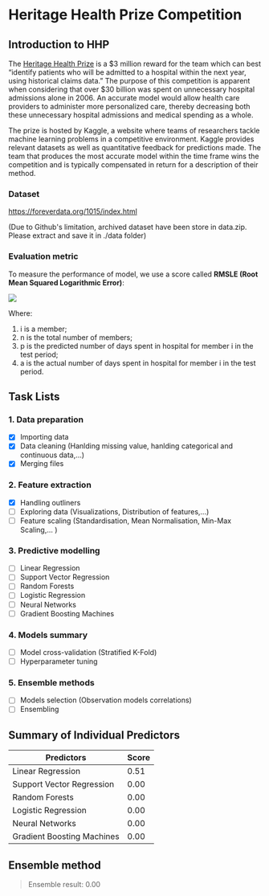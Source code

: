 # Heritage Health Prize Competition

## Introduction to HHP

The [Heritage Health Prize](https://www.kaggle.com/c/hhp) is a $3 million reward for the team which can best
“identify patients who will be admitted to a hospital within the next year, using
historical claims data.” The purpose of this competition is apparent when
considering that over $30 billion was spent on unnecessary hospital admissions
alone in 2006. An accurate model would allow health care providers to administer
more personalized care, thereby decreasing both these unnecessary hospital
admissions and medical spending as a whole.

The prize is hosted by Kaggle, a website where teams of researchers tackle
machine learning problems in a competitive environment. Kaggle provides relevant
datasets as well as quantitative feedback for predictions made. The team
that produces the most accurate model within the time frame wins the competition
and is typically compensated in return for a description of their method.

### Dataset
https://foreverdata.org/1015/index.html

(Due to Github's limitation, archived dataset have been store in data.zip. Please extract and save it in ./data folder)

### Evaluation metric

To measure the performance of model, we use a score called <b>RMSLE (Root Mean Squared Logarithmic Error)</b>:

<img src="https://github.com/truongkhanhduy95/Heritage-Health-Prize/blob/master/img/eval.PNG"/>

Where:

1. i is a member;
2. n is the total number of members;
3. p is the predicted number of days spent in hospital for member i in the test period;
4. a is the actual number of days spent in hospital for member i in the test period.

## Task Lists

### 1. Data preparation
- [x] Importing data
- [x] Data cleaning (Hanlding missing value, hanlding categorical and continuous data,...)
- [x] Merging files
### 2. Feature extraction
- [x] Handling outliners
- [ ] Exploring data (Visualizations, Distribution of features,...)
- [ ] Feature scaling (Standardisation, Mean Normalisation, Min-Max Scaling,... )
### 3. Predictive modelling
- [ ] Linear Regression
- [ ] Support Vector Regression
- [ ] Random Forests
- [ ] Logistic Regression
- [ ] Neural Networks
- [ ] Gradient Boosting Machines
### 4. Models summary
- [ ] Model cross-validation (Stratified K-Fold)
- [ ] Hyperparameter tuning
### 5. Ensemble methods
- [ ] Models selection (Observation models correlations)
- [ ] Ensembling

## Summary of Individual Predictors

Predictors | Score
------------ | -------------
Linear Regression | 0.51
Support Vector Regression | 0.00
Random Forests | 0.00
Logistic Regression | 0.00
Neural Networks | 0.00
Gradient Boosting Machines | 0.00

## Ensemble method
> Ensemble result: 0.00

